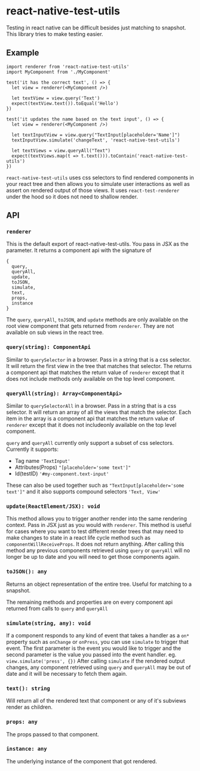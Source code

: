 # react-native-test-utils

Testing in react native can be difficult besides just matching to snapshot. This library tries to make testing easier.

## Example

    import renderer from 'react-native-test-utils'
    import MyComponent from './MyComponent'

    test('it has the correct text', () => {
      let view = renderer(<MyComponent />)

      let textView = view.query('Text')
      expect(textView.text()).toEqual('Hello')
    })

    test('it updates the name based on the text input', () => {
      let view = renderer(<MyComponent />)

      let textInputView = view.query("TextInput[placeholder='Name']")
      textInputView.simulate('changeText', 'react-native-test-utils')

      let textViews = view.queryAll("Text")
      expect(textViews.map(t => t.text())).toContain('react-native-test-utils')
    })

`react-native-test-utils` uses css selectors to find rendered components in your react tree and then allows you to simulate user interactions as well as assert on rendered output of those views. It uses `react-test-renderer` under the hood so it does not need to shallow render.

## API

### `renderer`

This is the default export of react-native-test-utils. You pass in JSX as the parameter. It returns a component api with the signature of

    {
      query,
      queryAll,
      update,
      toJSON,
      simulate,
      text,
      props,
      instance
    }

The `query`, `queryAll`, `toJSON`, and `update` methods are only available on the root view component that gets returned from `renderer`. They are not available on sub views in the react tree.

### `query(string): ComponentApi`
Similar to `querySelector` in a browser. Pass in a string that is a css selector. It will return the first view in the tree that matches that selector. The returns a component api that matches the return value of `renderer` except that it does not include methods only available on the top level component.

### `queryAll(string): Array<ComponentApi>`
Similar to `querySelectorAll` in a browser. Pass in a string that is a css selector. It will return an array of all the views that match the selector. Each item in the array is a component api that matches the return value of `renderer` except that it does not includeonly available on the top level component.

`query` and `queryAll` currently only support a subset of css selectors. Currently it supports:
 - Tag name `'TextInput'`
 - Attributes(Props) `"[placeholder='some text']"`
 - Id(testID) `'#my-component.text-input'`

 These can also be used together such as `"TextInput[placeholder='some text']"` and it also supports compound selectors `'Text, View'`

### `update(ReactElement/JSX): void`
This method allows you to trigger another render into the same rendering context. Pass in JSX just as you would with `renderer`. This method is useful for cases where you want to test different render trees that may need to make changes to state in a react life cycle method such as `componentWillReceiveProps`. It does not return anything. After calling this method any previous components retrieved using `query` or `queryAll` will no longer be up to date and you will need to get those components again.

### `toJSON(): any`
Returns an object representation of the entire tree. Useful for matching to a snapshot.

The remaining methods and properties are on every component api returned from calls to `query` and `queryAll`

### `simulate(string, any): void`
If a component responds to any kind of event that takes a handler as a `on*` property such as `onChange` or `onPress`, you can use `simulate` to trigger that event. The first parameter is the event you would like to trigger and the second parameter is the value you passed into the event handler. eg. `view.simulate('press', {})` After calling `simulate` if the rendered output changes, any component retrieved using `query` and `queryAll` may be out of date and it will be necessary to fetch them again.

### `text(): string`
Will return all of the rendered text that component or any of it's subviews render as children.

### `props: any`
The props passed to that component.

### `instance: any`
The underlying instance of the component that got rendered.